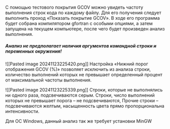 С помощью тестового покрытия GCOV можно увидеть частоту выполнения строк кода по каждому файлу. Для его получения следует выполнить проход «Показать покрытие GCOV». В ходе его программа будет собрана компилятором gfortran с особыми опциями, а затем запущена на текущем компьютере, после чего будет произведен анализ выполнения. 
##### Анализ не предполагает наличия аргументов командной строки и переменных окружения! 

![[Pasted image 20241123225420.png]]
Настройка «Нижний порог отображения GCOV (%)» позволяет исключить из анализа строки, количество выполнений которых не превышает определенный процент от максимальной частоты выполнения. 

![[Pasted image 20241123225339.png]]
Строки, которые не выполнялись ни одного раза, подсвечиваются серым. 
Строки, число выполнений которых не превышает порога – не подсвечиваются, Прочие строки – подсвечиваются желтым, насыщенность цвета прямо пропорциональна интенсивности. 

Для ОС Windows, данный анализ так же требует установки MinGW

